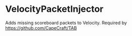 # VelocityPacketInjector
Adds missing scoreboard packets to Velocity. Required by https://github.com/CapeCraft/TAB